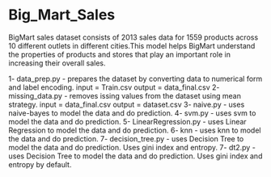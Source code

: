 # Big_Mart_Sales

BigMart sales dataset consists of 2013 sales data for 1559 products across 10 different outlets in different cities.This model helps BigMart understand the properties of products and stores that play an important role in increasing their overall sales.

1- data_prep.py  - prepares the dataset by converting data to numerical form and label encoding.
                   input = Train.csv
                   output = data_final.csv
2- missing_data.py  - removes issing values from the dataset using mean strategy.
                   input = data_final.csv
                   output = dataset.csv
3- naive.py   -   uses naive-bayes to model the data and do prediction.
4- svm.py   -     uses svm to model the data and do prediction. 
5- LinearRegression.py   -   uses Linear Regression to model the data and do prediction.
6- knn     -    uses knn to model the data and do prediction.
7- decision_tree.py   -   uses Decision Tree to model the data and do prediction. Uses gini index and entropy.
7- dt2.py   -   uses Decision Tree to model the data and do prediction. Uses gini index and entropy by default.
